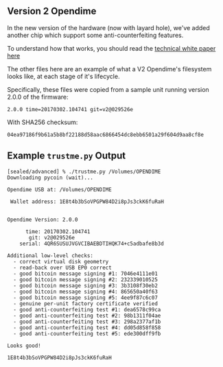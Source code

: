 
## Version 2 Opendime

In the new version of the hardware (now with layard hole), we've added another
chip which support some anti-counterfeiting features.

To understand how that works, you should read the
[technical white paper here](opendime-trust-features.md)

The other files here are an example of what a V2 Opendime's filesystem
looks like, at each stage of it's lifecycle.

Specifically, these files were copied from a sample unit running
version 2.0.0 of the firmware:

```
2.0.0 time=20170302.104741 git=v2@029526e
```

With SHA256 checksum:

```
04ea97186f9b61a5b8bf22188d58aac6866454dc8ebb6501a29f604d9aa8cf8e
```


## Example `trustme.py` Output

```
[sealed/advanced] % ./trustme.py /Volumes/OPENDIME
Downloading pycoin (wait)...

Opendime USB at: /Volumes/OPENDIME

 Wallet address: 1E8t4b3bSoVPGPW84D2i8pJs3ckK6fuRaH


Opendime Version: 2.0.0

      time: 20170302.104741
       git: v2@029526e
    serial: 4QR6SUSUJVGVCIBAEBDTIHQK74+c5adbafe8b3d

Additional low-level checks:
  - correct virtual disk geometry
  - read-back over USB EP0 correct
  - good bitcoin message signing #1: 7046e4111e01
  - good bitcoin message signing #2: 232339010525
  - good bitcoin message signing #3: 3b3108f30eb2
  - good bitcoin message signing #4: 865650a40f63
  - good bitcoin message signing #5: 4ee9f87c6c07
  - genuine per-unit factory certificate verified
  - good anti-counterfeiting test #1: dea6578c99ca
  - good anti-counterfeiting test #2: 98b1311f04ae
  - good anti-counterfeiting test #3: 298a2377af1b
  - good anti-counterfeiting test #4: dd05d858f858
  - good anti-counterfeiting test #5: ede300dff9fb

Looks good!

1E8t4b3bSoVPGPW84D2i8pJs3ckK6fuRaH
```
